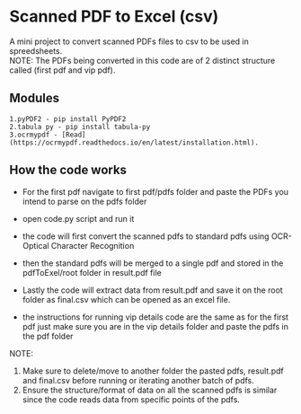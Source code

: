 # Scanned PDF to Excel (csv)
A mini project to convert scanned PDFs files to csv to be used in spreedsheets.
<br/> NOTE: The PDFs being converted in this code are of 2 distinct structure called (first pdf and vip pdf).
## Modules 
    1.pyPDF2 - pip install PyPDF2
    2.tabula py - pip install tabula-py
    3.ocrmypdf - [Read](https://ocrmypdf.readthedocs.io/en/latest/installation.html).

## How the code works
- For the first pdf navigate to first pdf/pdfs folder and paste the PDFs you intend to parse on the pdfs folder
- open code.py script and run it
- the code will first convert the scanned pdfs to standard pdfs using OCR-Optical Character Recognition
- then the standard pdfs will be merged to a single pdf and stored in the pdfToExel/root folder in result.pdf file
- Lastly the code will extract data from result.pdf and save it on the root folder as final.csv which can be opened as an excel file. 

- the instructions for running vip details code are the same as for the first pdf just make sure you are in the vip details folder
and paste the pdfs in the pdf folder

NOTE:
1. Make sure to delete/move to another folder the pasted pdfs, result.pdf and final.csv before running or iterating another batch of pdfs.
2. Ensure the structure/format of data on all the scanned pdfs is similar since the code reads data from specific points of the pdfs.



